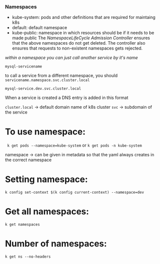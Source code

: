 ### Namespaces

- kube-system: pods and other definitions that are required for maintaing k8s
- default: default namespace
- kube-public: namespace in which resources should be if it needs to be made public
The _NamespaceLifeCycle Admission Controller_ ensures that the above namespaces do not get deleted. The controller also ensures that requests to non-existent namespaces gets rejected.

*within a namespace you can just call another service by it's name*

`mysql-servicename`

to call a service from a different namespace, you should
`servicename.namespace.svc.cluster.local`

`mysql-service.dev.svc.cluster.local`

When a service is created a DNS entry is added in this format

`cluster.local` -> default domain name of k8s cluster
`svc` -> subdomain of the service

# To use namespace:
` k get pods --namespace=kube-system`
or
`k get pods -n kube-system`

namespace -> can be given in metadata so that the yaml always creates in the correct namespace

# Setting namespace:

`k config set-context $(k config current-context) --namespace=dev`

# Get all namespaces:
`k get namespaces`

# Number of namespaces:
`k get ns --no-headers`
